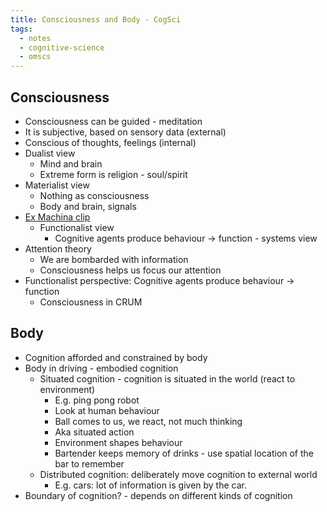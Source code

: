 ```yaml
---
title: Consciousness and Body - CogSci
tags:
  - notes
  - cognitive-science
  - omscs
---
```

## Consciousness
* Consciousness can be guided - meditation
* It is subjective, based on sensory data (external)
* Conscious of thoughts, feelings (internal)
* Dualist view
	* Mind and brain
	* Extreme form is religion - soul/spirit
* Materialist view
	* Nothing as consciousness
	* Body and brain, signals
* [Ex Machina clip](https://www.youtube.com/watch?v=8cQVspzP0Ms)
	* Functionalist view
		* Cognitive agents produce behaviour -> function - systems view
* Attention theory
	* We are bombarded with information
	* Consciousness helps us focus our attention
* Functionalist perspective: Cognitive agents produce behaviour -> function
	* Consciousness in CRUM
## Body
* Cognition afforded and constrained by body
* Body in driving - embodied cognition
	* Situated cognition - cognition is situated in the world (react to environment)
		* E.g. ping pong robot
		* Look at human behaviour
		* Ball comes to us, we react, not much thinking
		* Aka situated action
		* Environment shapes behaviour
		* Bartender keeps memory of drinks - use spatial location of the bar to remember
	* Distributed cognition: deliberately move cognition to external world
		* E.g. cars: lot of information is given by the car.
* Boundary of cognition? - depends on different kinds of cognition